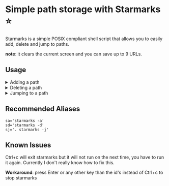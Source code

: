 # Simple path storage with Starmarks ⭐

Starmarks is a simple POSIX compliant shell script that allows you to easily add, delete and jump to paths.

**note**: it clears the current screen and you can save up to 9 URLs.

## Usage

<details>
<summary> Adding a path </summary>

```
starmarks -a /home/username/importantDirectory
```

you can also add the current path with `c`

```
starmarks -a c
```

</details>

<details>
<summary> Deleting a path </summary>

```
starmarks -d
```

after that you have to enter the id of the path you want to delete

</details>

<details>
<summary> Jumping to a path </summary>

since scripts are run in a subshell `cd` (used for jumping) will not work, a workaround is to use a `.` before to run it in the current shell instead

```
. starmarks -j
```

after that you have to enter the id of the path where you want to jump to

</details>

## Recommended Aliases

```
sa='starmarks -a'
sd='starmarks -d'
sj='. starmarks -j'
```

## Known Issues

Ctrl+c will exit starmarks but it will not run on the next time, you have to run it again. Currently I don't really know how to fix this.

**Workaround**: press Enter or any other key than the id's instead of Ctrl+c to stop starmarks
